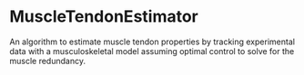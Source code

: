 # MuscleTendonEstimator
An algorithm to estimate muscle tendon properties by tracking experimental data with a musculoskeletal model assuming optimal control to solve for the muscle redundancy.
